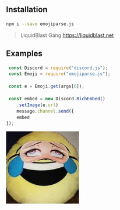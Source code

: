 
## Installation

```sh
npm i --save emojiparse.js
```

> LiquidBlast Gang https://liquidblast.net

## Examples
```js
 const Discord = require("discord.js");
 const Emoji = require("emojiparse.js");

 const e = Emoji.get(args[0]);
 
 const embed = new Discord.RichEmbed()
    .setImage(e.url)
    message.channel.send({
    embed
});
```

![OwO](https://raw.githubusercontent.com/DopeDealers/EmojiParser/master/main.jpg)
